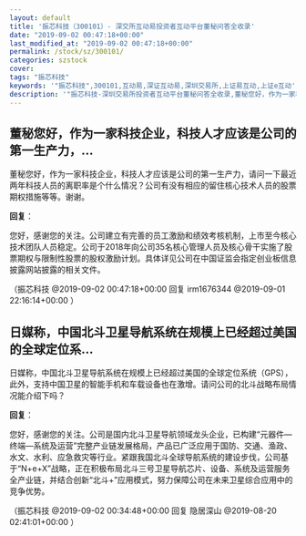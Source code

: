 ```yaml
---
layout: default
title: '振芯科技（300101）- 深交所互动易投资者互动平台董秘问答全收录'
date: "2019-09-02 00:47:18+00:00"
last_modified_at: "2019-09-02 00:47:18+00:00"
permalink: /stock/sz/300101/
categories: szstock
cover: 
tags: "振芯科技"
keywords: '"振芯科技",300101,互动易,深证互动易,深圳交易所,上证易互动,上证e互动'
description: '"振芯科技-深圳交易所投资者互动平台董秘问答全收录,董秘您好，作为一家科技企业，科技人才应该是公司的第一生产力，请问一下最近两年科技人员的离职率是个什么情况？公司有没有相应的留住核心技术人员的股票期权措施等等。谢谢。"'
---
```


## 董秘您好，作为一家科技企业，科技人才应该是公司的第一生产力，...

董秘您好，作为一家科技企业，科技人才应该是公司的第一生产力，请问一下最近两年科技人员的离职率是个什么情况？公司有没有相应的留住核心技术人员的股票期权措施等等。谢谢。

**回复**：

您好，感谢您的关注。公司建立有完善的员工激励和绩效考核机制，上市至今核心技术团队人员稳定。公司于2018年向公司35名核心管理人员及核心骨干实施了股票期权与限制性股票的股权激励计划。具体详见公司在中国证监会指定创业板信息披露网站披露的相关文件。 

（振芯科技  @2019-09-02 00:47:18+00:00 回复 irm1676344  @2019-09-01 22:16:14+00:00 ）

## 日媒称，中国北斗卫星导航系统在规模上已经超过美国的全球定位系...

日媒称，中国北斗卫星导航系统在规模上已经超过美国的全球定位系统（GPS），此外，支持中国卫星的智能手机和车载设备也在激增。请问公司的北斗战略布局情况能介绍下吗？

**回复**：

您好，感谢您的关注。公司是国内北斗卫星导航领域龙头企业，已构建“元器件—终端—系统及运营”完整产业链发展格局，产品已广泛应用于国防、交通、渔政、水文、水利、应急救灾等行业。紧跟我国北斗全球导航系统的建设步伐，公司基于“N+e+X”战略，正在积极布局北斗三号卫星导航芯片、设备、系统及运营服务全产业链，并结合创新“北斗+”应用模式，努力保障公司在未来卫星综合应用中的竞争优势。 

（振芯科技  @2019-09-02 00:34:48+00:00 回复 隐居深山  @2019-08-20 02:41:01+00:00 ）

